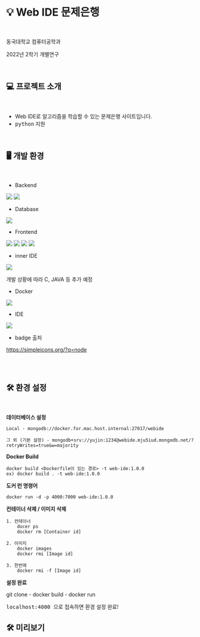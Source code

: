 
💡 Web IDE 문제은행 <a name="TOP"></a>
===========
<br>

동국대학교 컴퓨터공학과

2022년 2학기 개별연구

<br>

## 💻 프로젝트 소개
<br>

* Web IDE로 알고리즘을 학습할 수 있는 문제은행 사이트입니다.
* <kbd>python</kbd> 지원
  
<br>


## 🖥️ 개발 환경 ##
<br>

* Backend


<img src="https://img.shields.io/badge/node.js-339933?style=for-the-badge&logo=Node.js&logoColor=white"> <img src="https://img.shields.io/badge/express-000000?style=for-the-badge&logo=express&logoColor=white">

* Database

<img src="https://img.shields.io/badge/mongoDB-47A248?style=for-the-badge&logo=MongoDB&logoColor=white">

* Frontend

<img src="https://img.shields.io/badge/bootstrap-7952B3?style=for-the-badge&logo=bootstrap&logoColor=white"> <img src="https://img.shields.io/badge/html5-E34F26?style=for-the-badge&logo=html5&logoColor=white"> <img src="https://img.shields.io/badge/css-1572B6?style=for-the-badge&logo=css3&logoColor=white"> <img src="https://img.shields.io/badge/javascript-F7DF1E?style=for-the-badge&logo=javascript&logoColor=black">

* inner IDE
  
<img src="https://img.shields.io/badge/python-3776AB?style=for-the-badge&logo=python&logoColor=white">

개발 상황에 따라 C, JAVA 등 추가 예정

* Docker

<img src="https://img.shields.io/badge/docker-2496ED?style=for-the-badge&logo=Docker&logoColor=white">

* IDE

<img src="https://img.shields.io/badge/VS code-007ACC?style=for-the-badge&logo=Visual Studio Code&logoColor=white">


* badge 출처

https://simpleicons.org/?q=node

<br><br>

## 🛠️ 환경 설정 ##

<br>

__데이터베이스 설정__
    
    Local - mongodb://docker.for.mac.host.internal:27017/webide
    
    그 외 (기본 설정) - mongodb+srv://yujin:1234@webide.mju5iud.mongodb.net/?retryWrites=true&w=majority
    
__Docker Build__

    docker build <Dockerfile이 있는 경로> -t web-ide:1.0.0
    ex) docker build . -t web-ide:1.0.0

__도커 런 명령어__

    docker run -d -p 4000:7000 web-ide:1.0.0

__컨테이너 삭제 / 이미지 삭제__

    1. 컨테이너
        docer ps
        docker rm [Container id]

    2. 이미지
        docker images
        docker rmi [Image id]

    3. 한번에
        docker rmi -f [Image id]

__설정 완료__

git clone - docker build - docker run

<kbd> localhost:4000 </kbd> 으로 접속하면 환경 설정 완료!


## 🛠️ 미리보기 ##


